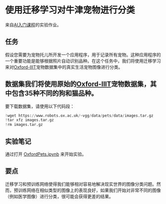 # 使用迁移学习对牛津宠物进行分类

来自[AI入门课程](https://github.com/microsoft/ai-for-beginners)的实验作业。

## 任务

假设您需要为宠物托儿所开发一个应用程序，用于记录所有宠物。这种应用程序的一个重要功能是能够根据照片自动识别品种。在这个任务中，我们将使用迁移学习来对[Oxford-IIIT](https://www.robots.ox.ac.uk/~vgg/data/pets/)宠物数据集中的真实生活宠物图像进行分类。

## 数据集我们将使用原始的[Oxford-IIIT](https://www.robots.ox.ac.uk/~vgg/data/pets/)宠物数据集，其中包含35种不同的狗和猫品种。

要下载数据集，请使用以下代码段：

```python
!wget https://www.robots.ox.ac.uk/~vgg/data/pets/data/images.tar.gz
!tar xfz images.tar.gz
!rm images.tar.gz
```
## 实验笔记

通过打开 [OxfordPets.ipynb](OxfordPets.ipynb) 来开始实验。

## 要点

迁移学习和预训练网络使得我们能够相对容易地解决现实世界的图像分类问题。然而，预训练网络在相似类型的图像上的表现良好，如果我们开始对非常不同的图像（例如医学图像）进行分类，很可能会获得更差的结果。